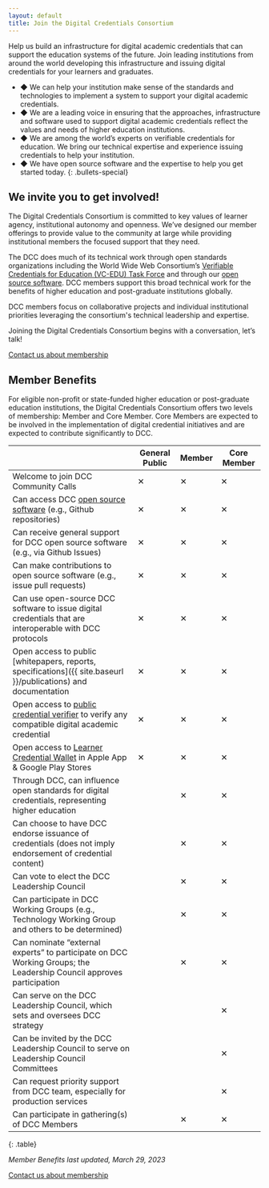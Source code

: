 ```yaml
---
layout: default
title: Join the Digital Credentials Consortium
---
```


Help us build an infrastructure for digital academic credentials that can support the education systems of the future. Join leading institutions from around the world developing this infrastructure and issuing digital credentials for your learners and graduates. 

* ◆ We can help your institution make sense of the standards and technologies to implement a system to support your digital academic credentials.
* ◆ We are a leading voice in ensuring that the approaches, infrastructure and software used to support digital academic credentials reflect the values and needs of higher education institutions.
* ◆ We are among the world’s experts on verifiable credentials for education. We bring our technical expertise and experience issuing credentials to help your institution.
* ◆ We have open source software and the expertise to help you get started today.
{: .bullets-special}

## We invite you to get involved!

The Digital Credentials Consortium is committed to key values of learner agency, institutional autonomy and openness. We’ve designed our member offerings to provide value to the community at large while providing institutional members the focused support that they need.

The DCC does much of its technical work through open standards organizations including the World Wide Web Consortium’s [Verifiable Credentials for Education (VC-EDU) Task Force](https://w3c-ccg.github.io/vc-ed/) and through our [open source software](https://github.com/digitalcredentials). DCC members support this broad technical work for the benefits of higher education and post-graduate institutions globally. 

DCC members focus on collaborative projects and individual institutional priorities leveraging the consortium's technical leadership and expertise.

Joining the Digital Credentials Consortium begins with a conversation, let’s talk!

<div id="contact" class="call-to-action">
<div class="container-md">
<div class="content">
  <a class="btn-solid-lg" href="" target="_blank">
  Contact us about membership
  </a>
</div>
</div>
</div>

## Member Benefits

For eligible non-profit or state-funded higher education or post-graduate education institutions, the Digital Credentials Consortium offers two levels of membership: Member and Core Member. Core Members are expected to be involved in the implementation of digital credential initiatives and are expected to contribute significantly to DCC.

|  | General Public | Member | Core Member |
|-------|--------|---------|----|
| Welcome to join DCC Community Calls | ✕ | ✕ | ✕ |
| Can access DCC [open source software](https://github.com/digitalcredentials) (e.g., Github repositories) | ✕ | ✕ | ✕ |
| Can receive general support for DCC open source software (e.g., via Github Issues) | ✕ | ✕ | ✕ |
| Can make contributions to open source software (e.g., issue pull requests) | ✕ | ✕ | ✕ |
| Can use open-source DCC software to issue digital credentials that are interoperable with DCC protocols | ✕ | ✕ | ✕ |
| Open access to public [whitepapers, reports, specifications]({{ site.baseurl }}/publications) and documentation | ✕ | ✕ | ✕ |
| Open access to [public credential verifier](http://verifierplus.org/) to verify any compatible digital academic credential | ✕ | ✕ | ✕ |
| Open access to [Learner Credential Wallet](https://lcw.app/) in Apple App & Google Play Stores | ✕ | ✕ | ✕ |
| Through DCC, can influence open standards for digital credentials, representing higher education |  | ✕ | ✕ |
| Can choose to have DCC endorse issuance of credentials (does not imply endorsement of credential content) |  | ✕ | ✕ |
| Can vote to elect the DCC Leadership Council |  | ✕ | ✕ |
| Can participate in DCC Working Groups (e.g., Technology Working Group and others to be determined) |  | ✕ | ✕ |
| Can nominate “external experts” to participate on DCC Working Groups; the Leadership Council approves participation |  | ✕ | ✕ |
| Can serve on the DCC Leadership Council, which sets and oversees DCC strategy |  |  | ✕ |
| Can be invited by the DCC Leadership Council to serve on Leadership Council Committees |  |  | ✕ |
| Can request priority support from DCC team, especially for production services |  |  | ✕ |
| Can participate in gathering(s) of DCC Members |  | ✕ | ✕ |
{: .table}

_Member Benefits last updated, March 29, 2023_

<div id="contact" class="call-to-action mini">
<div class="container-md">
<div class="content">
  <a class="btn-solid-lg" href="" target="_blank">
  Contact us about membership
  </a>
</div>
</div>
</div>